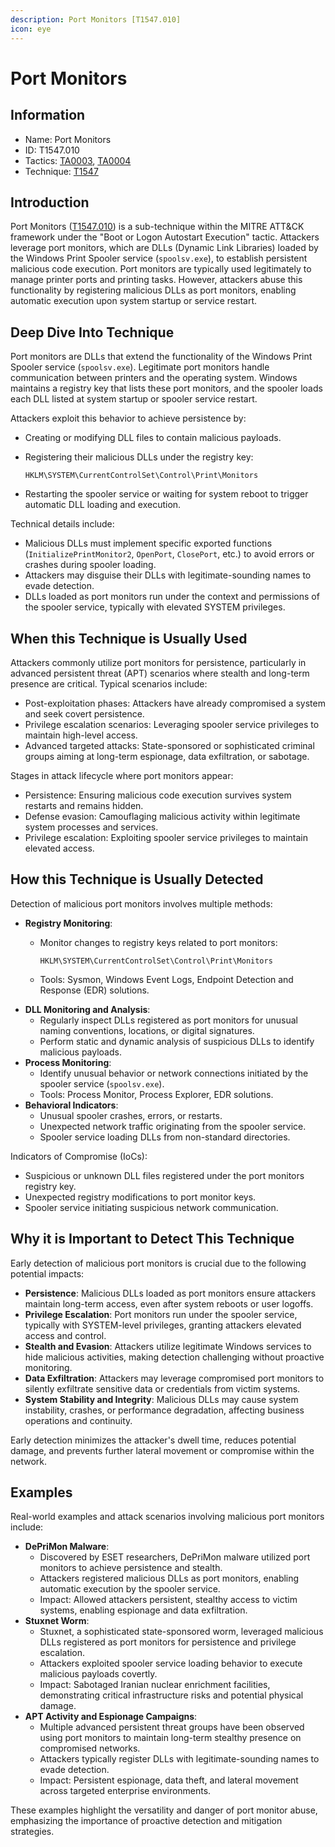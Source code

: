```yaml
---
description: Port Monitors [T1547.010]
icon: eye
---
```


# Port Monitors

## Information

* Name: Port Monitors
* ID: T1547.010
* Tactics: [TA0003](../../ta0003/), [TA0004](../)
* Technique: [T1547](./)

## Introduction

Port Monitors ([T1547.010](https://attack.mitre.org/techniques/T1547/010/)) is a sub-technique within the MITRE ATT\&CK framework under the "Boot or Logon Autostart Execution" tactic. Attackers leverage port monitors, which are DLLs (Dynamic Link Libraries) loaded by the Windows Print Spooler service (`spoolsv.exe`), to establish persistent malicious code execution. Port monitors are typically used legitimately to manage printer ports and printing tasks. However, attackers abuse this functionality by registering malicious DLLs as port monitors, enabling automatic execution upon system startup or service restart.

## Deep Dive Into Technique

Port monitors are DLLs that extend the functionality of the Windows Print Spooler service (`spoolsv.exe`). Legitimate port monitors handle communication between printers and the operating system. Windows maintains a registry key that lists these port monitors, and the spooler loads each DLL listed at system startup or spooler service restart.

Attackers exploit this behavior to achieve persistence by:

* Creating or modifying DLL files to contain malicious payloads.
*   Registering their malicious DLLs under the registry key:

    ```
    HKLM\SYSTEM\CurrentControlSet\Control\Print\Monitors
    ```
* Restarting the spooler service or waiting for system reboot to trigger automatic DLL loading and execution.

Technical details include:

* Malicious DLLs must implement specific exported functions (`InitializePrintMonitor2`, `OpenPort`, `ClosePort`, etc.) to avoid errors or crashes during spooler loading.
* Attackers may disguise their DLLs with legitimate-sounding names to evade detection.
* DLLs loaded as port monitors run under the context and permissions of the spooler service, typically with elevated SYSTEM privileges.

## When this Technique is Usually Used

Attackers commonly utilize port monitors for persistence, particularly in advanced persistent threat (APT) scenarios where stealth and long-term presence are critical. Typical scenarios include:

* Post-exploitation phases: Attackers have already compromised a system and seek covert persistence.
* Privilege escalation scenarios: Leveraging spooler service privileges to maintain high-level access.
* Advanced targeted attacks: State-sponsored or sophisticated criminal groups aiming at long-term espionage, data exfiltration, or sabotage.

Stages in attack lifecycle where port monitors appear:

* Persistence: Ensuring malicious code execution survives system restarts and remains hidden.
* Defense evasion: Camouflaging malicious activity within legitimate system processes and services.
* Privilege escalation: Exploiting spooler service privileges to maintain elevated access.

## How this Technique is Usually Detected

Detection of malicious port monitors involves multiple methods:

* **Registry Monitoring**:
  *   Monitor changes to registry keys related to port monitors:

      ```
      HKLM\SYSTEM\CurrentControlSet\Control\Print\Monitors
      ```
  * Tools: Sysmon, Windows Event Logs, Endpoint Detection and Response (EDR) solutions.
* **DLL Monitoring and Analysis**:
  * Regularly inspect DLLs registered as port monitors for unusual naming conventions, locations, or digital signatures.
  * Perform static and dynamic analysis of suspicious DLLs to identify malicious payloads.
* **Process Monitoring**:
  * Identify unusual behavior or network connections initiated by the spooler service (`spoolsv.exe`).
  * Tools: Process Monitor, Process Explorer, EDR solutions.
* **Behavioral Indicators**:
  * Unusual spooler crashes, errors, or restarts.
  * Unexpected network traffic originating from the spooler service.
  * Spooler service loading DLLs from non-standard directories.

Indicators of Compromise (IoCs):

* Suspicious or unknown DLL files registered under the port monitors registry key.
* Unexpected registry modifications to port monitor keys.
* Spooler service initiating suspicious network communication.

## Why it is Important to Detect This Technique

Early detection of malicious port monitors is crucial due to the following potential impacts:

* **Persistence**: Malicious DLLs loaded as port monitors ensure attackers maintain long-term access, even after system reboots or user logoffs.
* **Privilege Escalation**: Port monitors run under the spooler service, typically with SYSTEM-level privileges, granting attackers elevated access and control.
* **Stealth and Evasion**: Attackers utilize legitimate Windows services to hide malicious activities, making detection challenging without proactive monitoring.
* **Data Exfiltration**: Attackers may leverage compromised port monitors to silently exfiltrate sensitive data or credentials from victim systems.
* **System Stability and Integrity**: Malicious DLLs may cause system instability, crashes, or performance degradation, affecting business operations and continuity.

Early detection minimizes the attacker's dwell time, reduces potential damage, and prevents further lateral movement or compromise within the network.

## Examples

Real-world examples and attack scenarios involving malicious port monitors include:

* **DePriMon Malware**:
  * Discovered by ESET researchers, DePriMon malware utilized port monitors to achieve persistence and stealth.
  * Attackers registered malicious DLLs as port monitors, enabling automatic execution by the spooler service.
  * Impact: Allowed attackers persistent, stealthy access to victim systems, enabling espionage and data exfiltration.
* **Stuxnet Worm**:
  * Stuxnet, a sophisticated state-sponsored worm, leveraged malicious DLLs registered as port monitors for persistence and privilege escalation.
  * Attackers exploited spooler service loading behavior to execute malicious payloads covertly.
  * Impact: Sabotaged Iranian nuclear enrichment facilities, demonstrating critical infrastructure risks and potential physical damage.
* **APT Activity and Espionage Campaigns**:
  * Multiple advanced persistent threat groups have been observed using port monitors to maintain long-term stealthy presence on compromised networks.
  * Attackers typically register DLLs with legitimate-sounding names to evade detection.
  * Impact: Persistent espionage, data theft, and lateral movement across targeted enterprise environments.

These examples highlight the versatility and danger of port monitor abuse, emphasizing the importance of proactive detection and mitigation strategies.

